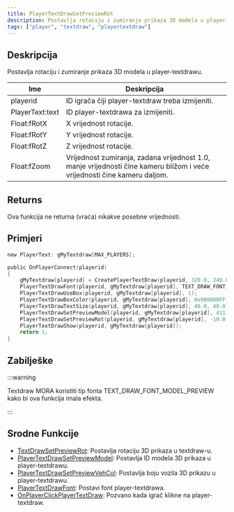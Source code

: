 ```yaml
---
title: PlayerTextDrawSetPreviewRot
description: Postavlja rotaciju i zumiranje prikaza 3D modela u player-textdrawu.
tags: ["player", "textdraw", "playertextdraw"]
---
```


## Deskripcija

Postavlja rotaciju i zumiranje prikaza 3D modela u player-textdrawu.

| Ime             | Deskripcija                                                                                                              |
| --------------- | ------------------------------------------------------------------------------------------------------------------------ |
| playerid        | ID igrača čiji player-textdraw treba izmijeniti.                                                                         |
| PlayerText:text | ID player-textdrawa za izmijeniti.                                                                                       |
| Float:fRotX     | X vrijednost rotacije.                                                                                                   |
| Float:fRotY     | Y vrijednost rotacije.                                                                                                   |
| Float:fRotZ     | Z vrijednost rotacije.                                                                                                   |
| Float:fZoom     | Vrijednost zumiranja, zadana vrijednost 1.0, manje vrijednosti čine kameru bližom i veće vrijednosti čine kameru daljom. |

## Returns

Ova funkcija ne returna (vraća) nikakve posebne vrijednosti.

## Primjeri

```c
new PlayerText: gMyTextdraw[MAX_PLAYERS];

public OnPlayerConnect(playerid)
{
    gMyTextdraw[playerid] = CreatePlayerTextDraw(playerid, 320.0, 240.0, "_");
    PlayerTextDrawFont(playerid, gMyTextdraw[playerid], TEXT_DRAW_FONT_MODEL_PREVIEW);
    PlayerTextDrawUseBox(playerid, gMyTextdraw[playerid], 1);
    PlayerTextDrawBoxColor(playerid, gMyTextdraw[playerid], 0x000000FF);
    PlayerTextDrawTextSize(playerid, gMyTextdraw[playerid], 40.0, 40.0);
    PlayerTextDrawSetPreviewModel(playerid, gMyTextdraw[playerid], 411);
    PlayerTextDrawSetPreviewRot(playerid, gMyTextdraw[playerid], -10.0, 0.0, -20.0, 1.0);
    PlayerTextDrawShow(playerid, gMyTextdraw[playerid]);
    return 1;
}
```

## Zabilješke

:::warning

Textdraw MORA koristiti tip fonta TEXT_DRAW_FONT_MODEL_PREVIEW kako bi ova funkcija imala efekta.

:::

## Srodne Funkcije

- [TextDrawSetPreviewRot](TextDrawSetPreviewRot): Postavlja rotaciju 3D prikaza u textdraw-u.
- [PlayerTextDrawSetPreviewModel](PlayerTextDrawSetPreviewModel): Postavlja ID modela 3D prikaza u player-textdrawu.
- [PlayerTextDrawSetPreviewVehCol](PlayerTextDrawSetPreviewVehCol): Postavlja boju vozila 3D prikazu u player-textdrawu.
- [PlayerTextDrawFont](PlayerTextDrawFont): Postavi font player-textdrawa.
- [OnPlayerClickPlayerTextDraw](../callbacks/OnPlayerClickPlayerTextDraw): Pozvano kada igrač klikne na player-textdraw.
